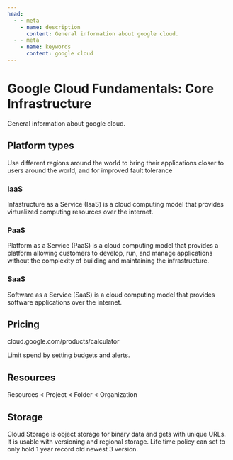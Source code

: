 ```yaml
---
head:
  - - meta
    - name: description
      content: General information about google cloud.
  - - meta
    - name: keywords
      content: google cloud
---
```


# Google Cloud Fundamentals: Core Infrastructure

General information about google cloud.

## Platform types

Use different regions around the world to bring their applications closer to users around the world, and for improved fault tolerance

### IaaS

Infastructure as a Service (IaaS) is a cloud computing model that provides virtualized computing resources over the internet.

### PaaS

Platform as a Service (PaaS) is a cloud computing model that provides a platform allowing customers to develop, run, and manage applications without the complexity of building and maintaining the infrastructure.

### SaaS

Software as a Service (SaaS) is a cloud computing model that provides software applications over the internet.

## Pricing

cloud.google.com/products/calculator

Limit spend by setting budgets and alerts.

## Resources

Resources < Project < Folder < Organization

## Storage

Cloud Storage is object storage for binary data and gets with unique URLs. It is usable with versioning and regional storage.
Life time policy can set to only hold 1 year record old newest 3 version.

